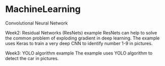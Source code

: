 # MachineLearning

Convolutional Neural Network

Week2: Residual Networks (ResNets) example
ResNets can help to solve the common problem of exploding gradient in deep learning.
The example uses Keras to train a very deep CNN to identify number 1-9 in pictures.

Week3: YOLO algorithm example
The example uses YOLO algorithm to detect the car in pictures.
